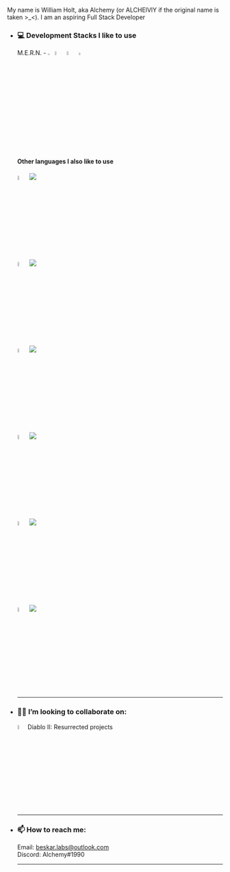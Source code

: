 My name is William Holt, aka Alchemy (or ALCHElVlY if the original name is taken >_<). I am an aspiring Full Stack Developer
 
-   <h3>💻 Development Stacks I like to use</h3>
    <p>
      M.E.R.N. - 
      <img src="https://imgur.com/U9NRYzH.png" alt="mongoDB" width=2.5% height=2.5% />
      <img src="https://imgur.com/NFOktJ8.png" alt="expressJS" width=5% height=5% />
      <img src="https://imgur.com/kRALSx1.png" alt="reactJS" width=5% height=5% />
      <img src="https://imgur.com/BAmdOeC.png" alt="nodeJS" width=4% height=4% />
      <br>
      <br>
      <br>
  
      <h4>Other languages I also like to use</h4>
      <div>
       <img src="https://imgur.com/GxZB87E.png" alt="cSharp" width=5% height=5% />
       <img src="https://img.shields.io/badge/Skill%20Level-4%2F10-blue" />
      </div>
      
      <div>
       <img src="https://imgur.com/26ZTXwk.png" alt="java" width=5% height=5% />
       <img src="https://img.shields.io/badge/Skill%20Level-4%2F10-blue" /><br>
      </div>
      
      <div>
       <img src="https://imgur.com/UwwZTgs.png" alt="python" width=5% height=5% />
       <img src="https://img.shields.io/badge/Skill%20Level-1%2F10-blue" /><br>
      </div>
      
      <div>
       <img src="https://imgur.com/knhEDjT.png" alt="html" width=5% height=5% />
       <img src="https://img.shields.io/badge/Skill%20Level-6%2F10-blue" /><br>
      </div>
      
      <div>
       <img src="https://imgur.com/mxgz4Wx.png" alt="css" width=5% height=5% />
       <img src="https://img.shields.io/badge/Skill%20Level-6%2F10-blue" /><br>
      </div>
      
      <div>
       <img src="https://imgur.com/j3Gkvcd.png" alt="sass" width=5% height=5% />
       <img src="https://img.shields.io/badge/Skill%20Level-2%2F10-blue" />
      </div>
     </p>
    
    ------------------------------------------------------------
  
-   <h3>🧑‍💻 I’m looking to collaborate on:</h3>
    <p>
      <img src="https://imgur.com/2p3QZf5.png" alt="d2r" width=5% height=5%>Diablo II: Resurrected projects</img>
    </p>
    
    ------------------------------------------------------------
  
-   <h3>📫 How to reach me:</h3>
    <p>
      Email: <a href="mailto:beskar.labs@outlook.com">beskar.labs@outlook.com</a><br>
      Discord: Alchemy#1990
    </p>
    
    ------------------------------------------------------------


